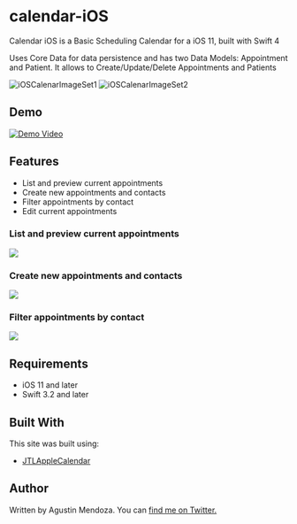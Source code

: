 # calendar-iOS

Calendar iOS is a Basic Scheduling Calendar for a iOS 11, built with Swift 4

Uses Core Data for data persistence and has two Data Models: Appointment and Patient. 
It allows to Create/Update/Delete Appointments and Patients

![iOSCalenarImageSet1](https://i.imgur.com/9MfyGQM.png)
![iOSCalenarImageSet2](https://i.imgur.com/hro7k27.png)


## Demo
[![Demo Video](https://i.imgur.com/RyAAqsp.jpg)](https://www.youtube.com/watch?v=2mtNOoFLeuQ "Everything Is AWESOME")

## Features
- List and preview current appointments
- Create new appointments and contacts
- Filter appointments by contact
- Edit current appointments

### List and preview current appointments

![](https://media.giphy.com/media/l1J9A0JNxGxiKdvRS/giphy.gif)

### Create new appointments and contacts

![](https://media.giphy.com/media/l1J9O6hnD9aSnuNmE/giphy.gif)

### Filter appointments by contact

![](https://media.giphy.com/media/26n7byBNCVTlXTYmA/giphy.gif)




## Requirements
- iOS 11 and later
- Swift 3.2 and later

## Built With
This site was built using:
- [JTLAppleCalendar](https://github.com/patchthecode/JTAppleCalendar)

## Author
Written by Agustin Mendoza. You can [find me on Twitter.](https://twitter.com/agustinoromo)
